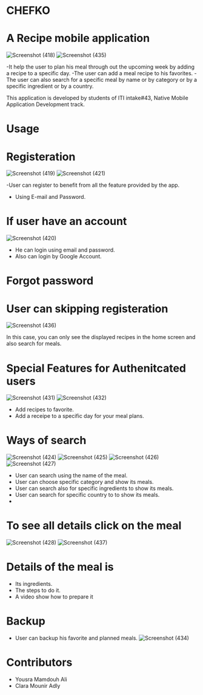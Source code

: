 # CHEFKO
# A Recipe mobile application
![Screenshot (418)](https://user-images.githubusercontent.com/91179363/220161217-89ee7a42-86db-46a5-bd72-c15f0f7051b9.png)
![Screenshot (435)](https://user-images.githubusercontent.com/91179363/220162490-8b899060-a6d1-4d88-8db8-2a0b7a45cdb3.png)

-It help the user to plan his meal through out the upcoming week by adding a recipe to a specific day.
-The user can add a meal recipe to his favorites.
-The user can also search for a specific meal by name or by category or by a specific ingredient or by a country.

This application is developed by students of ITI intake#43, Native Mobile Application Development track.
# Usage
# Registeration

![Screenshot (419)](https://user-images.githubusercontent.com/91179363/220161364-8b32317a-2970-4055-a84f-52218bbe4500.png)
![Screenshot (421)](https://user-images.githubusercontent.com/91179363/220161483-b8f93d94-aad5-447c-be32-29350d9947f3.png)


-User can register to benefit from all the feature provided by the app.
- Using E-mail and Password.
# If user have an account 

![Screenshot (420)](https://user-images.githubusercontent.com/91179363/220161414-6ceede1b-9f57-49cb-b982-82ab3234f53c.png)
- He can login using email and password.
- Also can login by Google Account.
# Forgot password

# User can skipping registeration
![Screenshot (436)](https://user-images.githubusercontent.com/91179363/220161886-0863901b-07cf-4d67-b266-563924a36459.png)

In this case, you can only see the displayed recipes in the home screen and also search for meals.
# Special Features for Authenitcated users
![Screenshot (431)](https://user-images.githubusercontent.com/91179363/220161965-9912ea7a-be08-4b67-bfec-908384d1a027.png)
![Screenshot (432)](https://user-images.githubusercontent.com/91179363/220163088-367e4ae4-3086-4824-8433-9520c500a14d.png)



- Add recipes to favorite.
- Add a receipe to a specific day for your meal plans.
# Ways of search
![Screenshot (424)](https://user-images.githubusercontent.com/91179363/220162168-f5c1d058-040d-40fb-affd-2d5cbe0048ed.png)
![Screenshot (425)](https://user-images.githubusercontent.com/91179363/220162206-add453be-6fdf-4356-8b7e-b84dd7c46a0e.png)
![Screenshot (426)](https://user-images.githubusercontent.com/91179363/220162236-04cfcbcf-28c9-4bb7-81d0-eec98d4ca724.png)
![Screenshot (427)](https://user-images.githubusercontent.com/91179363/220162264-917cdaaa-69f3-4018-b360-8d93bd413e63.png)


- User can search using the name of the meal.
- User can choose specific category and show its meals.
- User can search also for specific ingredients to show its meals.
- User can search for specific country to to show its meals.
- 
# To see all details click on the meal
![Screenshot (428)](https://user-images.githubusercontent.com/91179363/220162306-e788eb3d-478a-42ab-b6d6-14b764dd157b.png)
![Screenshot (437)](https://user-images.githubusercontent.com/91179363/220162790-96b75563-c96f-4a66-a49f-98797f030495.png)
# Details of the meal is


- Its ingredients.
- The steps to do it.
- A video show how to prepare it
# Backup
- User can backup his favorite and planned meals.
 ![Screenshot (434)](https://user-images.githubusercontent.com/91179363/220162402-35b0b5fc-e03e-4ee9-b61f-0606adb3ab3a.png)

 # Contributors
 - Yousra Mamdouh Ali
 - Clara Mounir Adly


